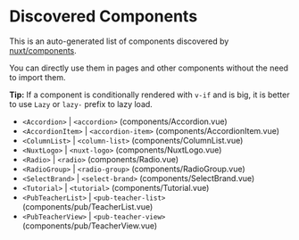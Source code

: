 # Discovered Components

This is an auto-generated list of components discovered by [nuxt/components](https://github.com/nuxt/components).

You can directly use them in pages and other components without the need to import them.

**Tip:** If a component is conditionally rendered with `v-if` and is big, it is better to use `Lazy` or `lazy-` prefix to lazy load.

- `<Accordion>` | `<accordion>` (components/Accordion.vue)
- `<AccordionItem>` | `<accordion-item>` (components/AccordionItem.vue)
- `<ColumnList>` | `<column-list>` (components/ColumnList.vue)
- `<NuxtLogo>` | `<nuxt-logo>` (components/NuxtLogo.vue)
- `<Radio>` | `<radio>` (components/Radio.vue)
- `<RadioGroup>` | `<radio-group>` (components/RadioGroup.vue)
- `<SelectBrand>` | `<select-brand>` (components/SelectBrand.vue)
- `<Tutorial>` | `<tutorial>` (components/Tutorial.vue)
- `<PubTeacherList>` | `<pub-teacher-list>` (components/pub/TeacherList.vue)
- `<PubTeacherView>` | `<pub-teacher-view>` (components/pub/TeacherView.vue)
